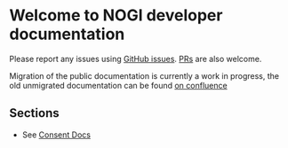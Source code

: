 # Welcome to NOGI developer documentation

Please report any issues using [GitHub issues](https://github.com/norsk-gjeldsinformasjon/api-docs/issues).
[PRs](https://github.com/norsk-gjeldsinformasjon/api-docs/pulls) are also welcome.

Migration of the public documentation is currently a work in progress,
the old unmigrated documentation can be found 
[on confluence](https://norskgjeld.atlassian.net/wiki/spaces/GJEL/overview)

## Sections

* See [Consent Docs](./consent/index.md)
